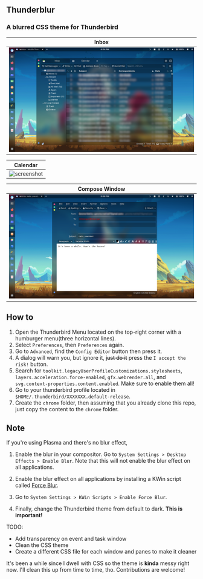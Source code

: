 ## Thunderblur

### A blurred CSS theme for Thunderbird

| Inbox |
| --- |
| ![screenshot](images/inbox.png) |

| Calendar |
| --- |
| ![screenshot](images/calendar.png) |

| Compose Window |
| --- |
| ![screenshot](images/compose.png) |


## How to

1. Open the Thunderbird Menu located on the top-right corner with a humburger menu(three horizontal lines).
2. Select `Preferences`, then `Preferences` again.
3. Go to `Advanced`, find the `Config Editor` button then press it.
4. A dialog will warn you, but ignore it, ~~just do it~~ press the `I accept the risk!` button.
5. Search for `toolkit.legacyUserProfileCustomizations.stylesheets`, `layers.acceleration.force-enabled`, `gfx.webrender.all`, and `svg.context-properties.content.enabled`. Make sure to enable them all!
6. Go to your thunderbird profile located in `$HOME/.thunderbird/XXXXXXX.default-release`.
7. Create the `chrome` folder, then assuming that you already clone this repo, just copy the content to the `chrome` folder.

## Note

If you're using Plasma and there's no blur effect,

1. Enable the blur in your compositor. Go to `System Settings > Desktop Effects > Enable Blur`. Note that this will not enable the blur effect on all applications.

2. Enable the blur effect on all applications by installing a KWin script called [Force Blur](https://store.kde.org/p/1294604/).

3. Go to `System Settings > KWin Scripts > Enable Force Blur`.

4. Finally, change the Thunderbird theme from default to dark. **This is important!**





TODO:
+ Add transparency on event and task window
+ Clean the CSS theme
+ Create a different CSS file for each window and panes to make it cleaner


It's been a while since I dwell with CSS so the theme is **kinda** messy right now. I'll clean this up from time to time, tho. Contributions are welcome!